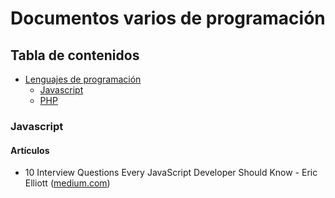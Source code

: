 # Documentos varios de programación

## Tabla de contenidos

* [Lenguajes de programación](#lenguajes_programacion)
  * [Javascript](#javascript)
  * [PHP](#php)
  

<a name='javascript'></a>
### Javascript
#### Artículos
* 10 Interview Questions Every JavaScript Developer Should Know - Eric Elliott ([medium.com][site-10-interview])


[site-10-interview]: https://medium.com/javascript-scene/10-interview-questions-every-javascript-developer-should-know-6fa6bdf5ad95
